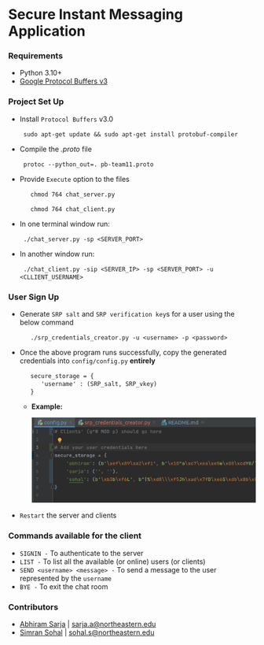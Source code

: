 # Secure Instant Messaging Application

### Requirements

 * Python 3.10+
 * [Google Protocol Buffers v3](https://developers.google.com/protocol-buffers/docs/tutorials)

### Project Set Up

 * Install `Protocol Buffers` v3.0
    ```
     sudo apt-get update && sudo apt-get install protobuf-compiler
    ```
   
 * Compile the _.proto_ file
    ```
     protoc --python_out=. pb-team11.proto
    ```

 * Provide `Execute` option to the files
   ```
      chmod 764 chat_server.py
   ```
   ```
      chmod 764 chat_client.py
   ```

 * In one terminal window run:
    ```
     ./chat_server.py -sp <SERVER_PORT>
    ```

 * In another window run:
    ```
     ./chat_client.py -sip <SERVER_IP> -sp <SERVER_PORT> -u <CLLIENT_USERNAME>
    ```
### User Sign Up

 * Generate `SRP salt` and `SRP verification key`s for a user using the below command

   ```
      ./srp_credentials_creator.py -u <username> -p <password>
   ```
   
 * Once the above program runs successfully, copy the generated credentials into `config/config.py` **entirely**

   ````
      secure_storage = {
         'username' : (SRP_salt, SRP_vkey)
      }
   ````
   * **Example:**

     ![Adding User Credentials](Docs/configuration.png)

 * `Restart` the server and clients

### Commands available for the client

 * `SIGNIN -` To authenticate to the server
 * `LIST -` To list all the available (or online) users (or clients)
 * `SEND <username> <message> -` To send a message to the user represented by the `username`
 * `BYE -` To exit the chat room

### Contributors

  * [Abhiram Sarja](https://www.linkedin.com/in/asarja/) | sarja.a@northeastern.edu
  * [Simran Sohal](sohal.s@northeastern.edu) | sohal.s@northeastern.edu
